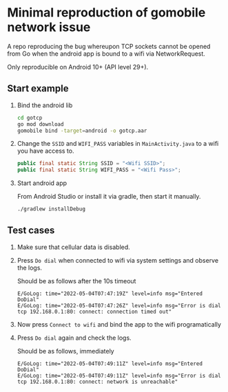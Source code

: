 # Minimal reproduction of gomobile network issue

A repo reproducing the bug whereupon TCP sockets cannot be opened from Go when the android app is bound to a wifi via NetworkRequest.

Only reproducible on Android 10+ (API level 29+).

## Start example

1. Bind the android lib

    ```sh
    cd gotcp
    go mod download
    gomobile bind -target=android -o gotcp.aar
    ```

1. Change the `SSID` and `WIFI_PASS` variables in `MainActivity.java` to a wifi you have access to.

    ```java
    public final static String SSID = "<Wifi SSID>";
    public final static String WIFI_PASS = "<Wifi Pass>";
    ```

1. Start android app

    From Android Studio or install it via gradle, then start it manually.

    ```sh
    ./gradlew installDebug
    ```

## Test cases

1. Make sure that cellular data is disabled.
1. Press `Do dial` when connected to wifi via system settings and observe the logs.

    Should be as follows after the 10s timeout

    ```text
    E/GoLog: time="2022-05-04T07:47:19Z" level=info msg="Entered DoDial"
    E/GoLog: time="2022-05-04T07:47:26Z" level=info msg="Error is dial tcp 192.168.0.1:80: connect: connection timed out"
    ```

1. Now press `Connect to wifi` and bind the app to the wifi programatically
1. Press `Do dial` again and check the logs.

    Should be as follows, immediately

    ```text
    E/GoLog: time="2022-05-04T07:49:11Z" level=info msg="Entered DoDial"
    E/GoLog: time="2022-05-04T07:49:11Z" level=info msg="Error is dial tcp 192.168.0.1:80: connect: network is unreachable"
    ```
